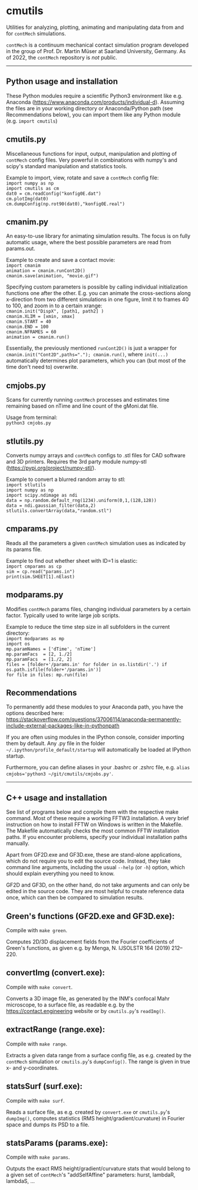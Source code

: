 cmutils
=======

Utilities for analyzing, plotting, animating and manipulating data from and for `contMech` simulations.

`contMech` is a continuum mechanical contact simulation program developed in the group of Prof. Dr. Martin Müser at Saarland University, Germany.
As of 2022, the `contMech` repository is *not* public.

--------------------------------------------------------------------------------

Python usage and installation
-----------------------------
These Python modules require a scientific Python3 environment like e.g. Anaconda (https://www.anaconda.com/products/individual-d). 
Assuming the files are in your working directory or Anaconda/Python path (see Recommendations below), you can import them like any Python module (e.g. `import cmutils`)  

cmutils.py
----------
Miscellaneous functions for input, output, manipulation and plotting of `contMech` config files.
Very powerful in combinations with numpy's and scipy's standard manipulation and statistics tools.

Example to import, view, rotate and save a `contMech` config file:  
`import numpy as np`  
`import cmutils as cm`  
`dat0 = cm.readConfig("konfig0E.dat")`  
`cm.plotImg(dat0)`  
`cm.dumpConfig(np.rot90(dat0),"konfig0E.real")`  

cmanim.py
---------
An easy-to-use library for animating simulation results.
The focus is on fully automatic usage, where the best possible parameters are read from params.out. 

Example to create and save a contact movie:  
`import cmanim`  
`animation = cmanim.runCont2D()`  
`cmanim.save(animation, "movie.gif")`  

Specifying custom parameters is possible by calling individual initialization functions one after the other. 
E.g. you can animate the cross-sections along x-direction from two different simulations in one figure, limit it to frames 40 to 100, and zoom in to a certain xrange:  
`cmanim.init("DispX", [path1, path2] )`  
`cmanim.XLIM = [xmin, xmax]`  
`cmanim.START = 40`  
`cmanim.END = 100`  
`cmanim.NFRAMES = 60`  
`animation = cmanim.run()`  

Essentially, the previously mentioned `runCont2D()` is just a wrapper for `cmanim.init("Cont2D",paths="."); cmanim.run()`, where `init(...)` automatically determines plot parameters, which you can (but most of the time don't need to) overwrite.  

cmjobs.py
---------
Scans for currently running `contMech` processes and estimates time remaining based on nTime and line count of the gMoni.dat file.

Usage from terminal:  
`python3 cmjobs.py`  

stlutils.py
-----------
Converts numpy arrays and `contMech` configs to .stl files for CAD software and 3D printers.
Requires the 3rd party module numpy-stl (https://pypi.org/project/numpy-stl/).

Example to convert a blurred random array to stl:  
`import stlutils`  
`import numpy as np`  
`import scipy.ndimage as ndi`  
`data = np.random.default_rng(1234).uniform(0,1,(128,128))`  
`data = ndi.gaussian_filter(data,2)`  
`stlutils.convertArray(data,"random.stl")`  

cmparams.py
-----------
Reads all the parameters a given `contMech` simulation uses as indicated by its params file.

Example to find out whether sheet with ID=1 is elastic:  
`import cmparams as cp`  
`sim = cp.read("params.in")`  
`print(sim.SHEET[1].nElast)`  

modparams.py
------------
Modifies `contMech` params files, changing individual parameters by a certain factor. Typically used to write large job scripts. 

Example to reduce the time step size in all subfolders in the current directory:  
`import modparams as mp`  
`import os`  
`mp.paramNames = ['dTime', 'nTime']`  
`mp.paramFacs  = [2, 1./2]`  
`mp.paramFacs  = [1./2, 2]`  
`files = [folder+'/params.in' for folder in os.listdir('.') if os.path.isfile(folder+'/params.in')]`  
`for file in files: mp.run(file)`  

Recommendations
---------------
To permanently add these modules to your Anaconda path, you have the options described here: https://stackoverflow.com/questions/37006114/anaconda-permanently-include-external-packages-like-in-pythonpath

If you are often using modules in the IPython console, consider importing them by default. 
Any .py file in the folder `~/.ipython/profile_default/startup` will automatically be loaded at IPython startup.

Furthermore, you can define aliases in your .bashrc or .zshrc file, e.g. `alias cmjobs='python3 ~/git/cmutils/cmjobs.py'`.

--------------------------------------------------------------------------------

C++ usage and installation
--------------------------
See list of programs below and compile them with the respective make command.
Most of these require a working FFTW3 installation. 
A very brief instruction on how to install FFTW on Windows is written in the Makefile.
The Makefile automatically checks the most common FFTW installation paths. 
If you encounter problems, specify your individual installation paths manually.

Apart from GF2D.exe and GF3D.exe, these are stand-alone applications, which do not require you to edit the source code. 
Instead, they take command line arguments, including the usual `--help` (or `-h`) option, which should explain everything you need to know.

GF2D and GF3D, on the other hand, do not take arguments and can only be edited in the source code. They are most helpful to create reference data once, which can then be compared to simulation results.

Green's functions (GF2D.exe and GF3D.exe):
------------------------------------------
Compile with `make green`.

Computes 2D/3D displacement fields from the Fourier coefficients of Green's functions, as given e.g. by Menga, N. IJSOLSTR 164 (2019) 212–220.

convertImg (convert.exe):
-------------------------
Compile with `make convert`.

Converts a 3D image file, as generated by the INM's confocal Mahr microscope, to a surface file, as readable e.g. by the https://contact.engineering website or by `cmutils.py`'s `readImg()`.

extractRange (range.exe):
-------------------------
Compile with `make range`.

Extracts a given data range from a surface config file, as e.g. created by the `contMech` simulation or `cmutils.py`'s `dumpConfig()`. The range is given in true x- and y-coordinates.

statsSurf (surf.exe):
---------------------
Compile with `make surf`.

Reads a surface file, as e.g. created by `convert.exe` or `cmutils.py`'s `dumpImg()`, computes statistics (RMS height/gradient/curvature) in Fourier space and dumps its PSD to a file.

statsParams (params.exe):
-------------------------
Compile with `make params`.

Outputs the exact RMS height/gradient/curvature stats that would belong to a given set of `contMech`'s "addSelfAffine" parameters: hurst, lambdaR, lambdaS, ...
